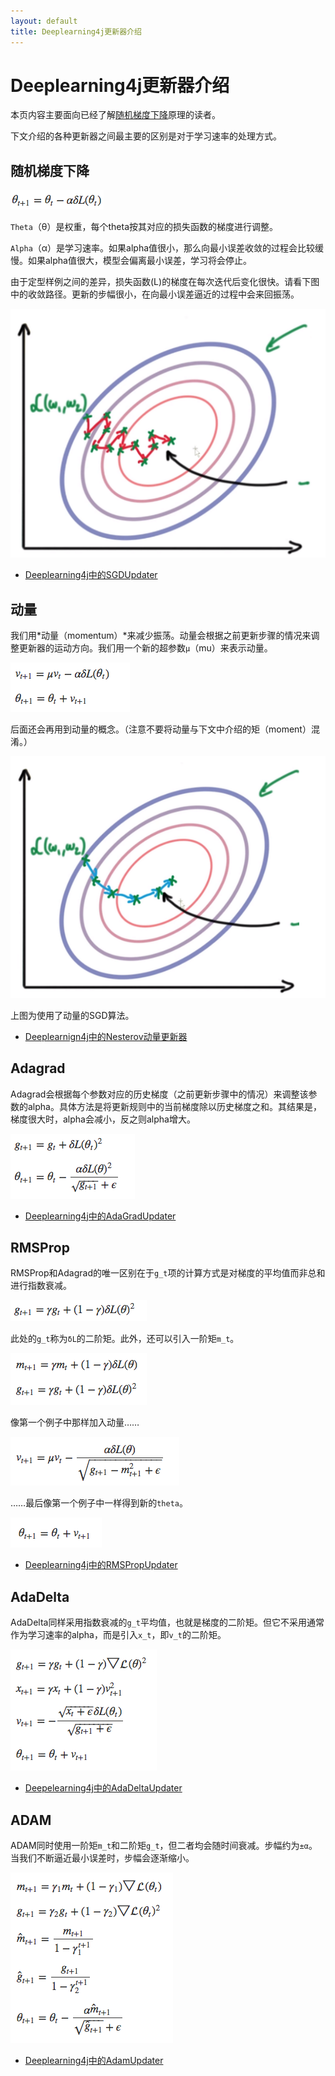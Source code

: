 ```yaml
---
layout: default
title: Deeplearning4j更新器介绍
---
```


# Deeplearning4j更新器介绍

本页内容主要面向已经了解[随机梯度下降](./glossary.html#stochasticgradientdescent)原理的读者。

下文介绍的各种更新器之间最主要的区别是对于学习速率的处理方式。 

## 随机梯度下降

![Alt text](./img/updater_math1.png)

`Theta`（θ）是权重，每个theta按其对应的损失函数的梯度进行调整。

`Alpha`（α）是学习速率。如果alpha值很小，那么向最小误差收敛的过程会比较缓慢。如果alpha值很大，模型会偏离最小误差，学习将会停止。

由于定型样例之间的差异，损失函数(L)的梯度在每次迭代后变化很快。请看下图中的收敛路径。更新的步幅很小，在向最小误差逼近的过程中会来回振荡。

![Alt text](./img/updater_1.png)

* [Deeplearning4j中的SGDUpdater](https://github.com/deeplearning4j/deeplearning4j/blob/b585d6c1ae75e48e06db86880a5acd22593d3889/deeplearning4j-core/src/main/java/org/deeplearning4j/nn/updater/SgdUpdater.java)

## 动量

我们用*动量（momentum）*来减少振荡。动量会根据之前更新步骤的情况来调整更新器的运动方向。我们用一个新的超参数`μ`（mu）来表示动量。

![Alt text](./img/updater_math2.png)

后面还会再用到动量的概念。（注意不要将动量与下文中介绍的矩（moment）混淆。）

![Alt text](./img/updater_2.png)

上图为使用了动量的SGD算法。

* [Deeplearnign4j中的Nesterov动量更新器](https://github.com/deeplearning4j/deeplearning4j/blob/b585d6c1ae75e48e06db86880a5acd22593d3889/deeplearning4j-core/src/main/java/org/deeplearning4j/nn/updater/NesterovsUpdater.java)

## Adagrad

Adagrad会根据每个参数对应的历史梯度（之前更新步骤中的情况）来调整该参数的alpha。具体方法是将更新规则中的当前梯度除以历史梯度之和。其结果是，梯度很大时，alpha会减小，反之则alpha增大。

![Alt text](./img/updater_math3.png)

* [Deeplearning4j中的AdaGradUpdater](http://deeplearning4j.org/doc/org/deeplearning4j/nn/updater/AdaGradUpdater.html)

## RMSProp

RMSProp和Adagrad的唯一区别在于`g_t`项的计算方式是对梯度的平均值而非总和进行指数衰减。

![Alt text](./img/updater_math4.png)

此处的`g_t`称为`δL`的二阶矩。此外，还可以引入一阶矩`m_t`。

![Alt text](./img/updater_math5.png)

像第一个例子中那样加入动量……

![Alt text](./img/updater_math6.png)

……最后像第一个例子中一样得到新的`theta`。

![Alt text](./img/updater_math7.png)

* [Deeplearning4j中的RMSPropUpdater](https://github.com/deeplearning4j/deeplearning4j/blob/b585d6c1ae75e48e06db86880a5acd22593d3889/deeplearning4j-core/src/main/java/org/deeplearning4j/nn/updater/RmsPropUpdater.java)

## AdaDelta

AdaDelta同样采用指数衰减的`g_t`平均值，也就是梯度的二阶矩。但它不采用通常作为学习速率的alpha，而是引入`x_t`，即`v_t`的二阶矩。 

![Alt text](./img/updater_math8.png)

* [Deepelearning4j中的AdaDeltaUpdater](http://deeplearning4j.org/doc/org/deeplearning4j/nn/updater/AdaDeltaUpdater.html)

## ADAM

ADAM同时使用一阶矩`m_t`和二阶矩`g_t`，但二者均会随时间衰减。步幅约为`±α`。当我们不断逼近最小误差时，步幅会逐渐缩小。

![Alt text](./img/updater_math9.png)

* [Deeplearning4j中的AdamUpdater](http://deeplearning4j.org/doc/org/deeplearning4j/nn/updater/AdamUpdater.html)
